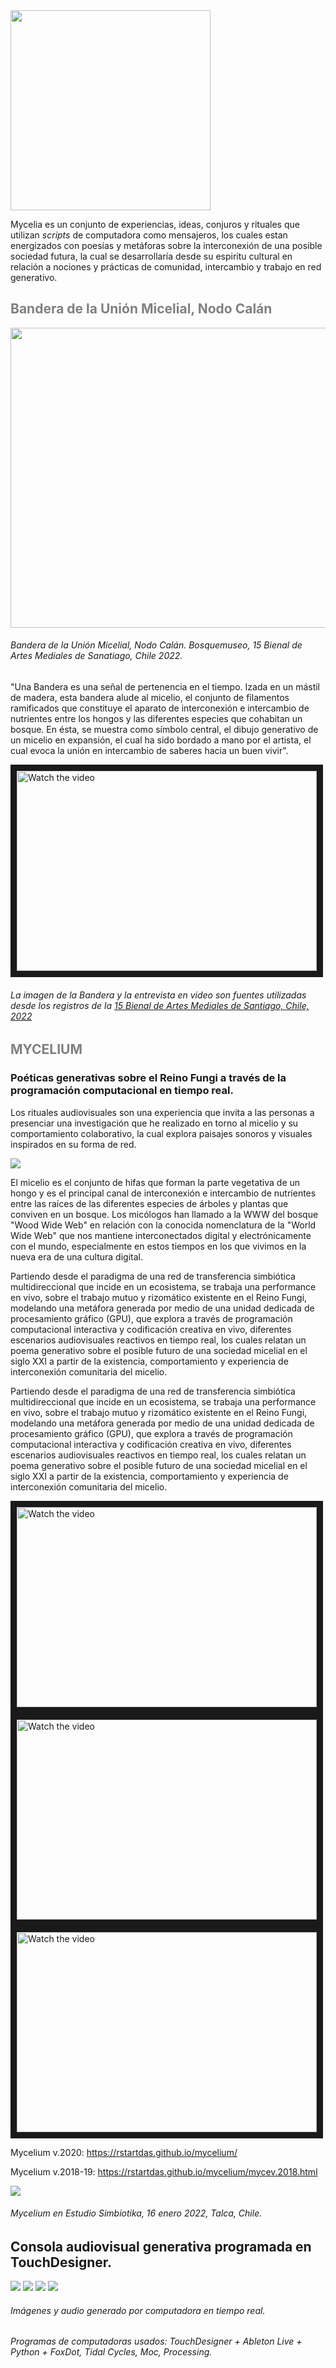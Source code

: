 <img src="https://raw.githubusercontent.com/mauricixx/mycelia/main/img/bordandocirculo.png"  width="320" height="320" />

Mycelia es un conjunto de experiencias, ideas, conjuros y rituales que utilizan *scripts* de computadora como mensajeros, los cuales estan energizados con poesías y metáforas sobre la interconexión de una posible sociedad futura, la cual se desarrollaría desde su espiritu cultural en relación a nociones y prácticas de comunidad, intercambio y trabajo en red generativo.

## <span style="color:grey;">Bandera de la Unión Micelial, Nodo Calán</span>

<img src="https://raw.githubusercontent.com/mauricixx/mycelia/main/img/banderamicelial.jpg"  width="720" height="480" />

###### Bandera de la Unión Micelial, Nodo Calán. Bosquemuseo, 15 Bienal de Artes Mediales de Sanatiago, Chile 2022.

"Una Bandera es una señal de pertenencia en el tiempo. Izada en un mástil de madera, esta bandera alude al micelio, el conjunto de filamentos ramificados que constituye el aparato de interconexión e intercambio de nutrientes entre los hongos y las diferentes especies que cohabitan un bosque. En ésta, se muestra como símbolo central, el dibujo generativo de un micelio en expansión, el cual ha sido bordado a mano por el artista, el cual evoca la unión en intercambio de saberes hacia un buen vivir".

<a href="https://www.youtube.com/watch?v=RLs-eLYqpXk" target="_blank">
 <img src="https://raw.githubusercontent.com/mauricixx/mycelia/main/img/entrevista_Bienal_Mauricio.png" alt="Watch the video" width="480" height="320" border="10" />
</a>

###### La imagen de la Bandera y la entrevista en video son fuentes utilizadas desde los registros de la [15 Bienal de Artes Mediales de Santiago, Chile, 2022](https://15.bienaldeartesmediales.cl/obras/bandera-de-la-union-micelial/)


## <span style="color:grey;">MYCELIUM</span>

### Poéticas generativas sobre el Reino Fungi a través de la programación computacional en tiempo real.
Los rituales audiovisuales son una experiencia que invita a las personas a presenciar una investigación que he realizado en torno al micelio y su comportamiento colaborativo, la cual explora paisajes sonoros y visuales inspirados en su forma de red.

<img src="https://raw.githubusercontent.com/mauricixx/mycelia/main/img/mycexxxxxx-jpg-peq.jpg" />

El micelio es el conjunto de hifas que forman la parte vegetativa de un hongo y es el principal canal de interconexión e intercambio de nutrientes entre las raíces de las diferentes especies de árboles y plantas que conviven en un bosque. Los micólogos han llamado a la WWW del bosque "Wood Wide Web" en relación con la conocida nomenclatura de la "World Wide Web" que nos mantiene interconectados digital y electrónicamente con el mundo, especialmente en estos tiempos en los que vivimos en la nueva era de una cultura digital. 

Partiendo desde el paradigma de una red de transferencia simbiótica multidireccional que incide en un ecosistema, se trabaja una performance en vivo, sobre el trabajo mutuo y rizomático existente en el Reino Fungi, modelando una metáfora generada por medio de una unidad dedicada de procesamiento gráfico (GPU), que explora a través de programación computacional interactiva y codificación creativa en vivo, diferentes escenarios audiovisuales reactivos en tiempo real, los cuales relatan un poema generativo sobre el posible futuro de una sociedad micelial en el siglo XXI a partir de la existencia, comportamiento y experiencia de interconexión comunitaria del micelio.

Partiendo desde el paradigma de una red de transferencia simbiótica multidireccional que incide en un ecosistema, se trabaja una performance en vivo, sobre el trabajo mutuo y rizomático existente en el Reino Fungi, modelando una metáfora generada por medio de una unidad dedicada de procesamiento gráfico (GPU), que explora a través de programación computacional interactiva y codificación creativa en vivo, diferentes escenarios audiovisuales reactivos en tiempo real, los cuales relatan un poema generativo sobre el posible futuro de una sociedad micelial en el siglo XXI a partir de la existencia, comportamiento y experiencia de interconexión comunitaria del micelio.

<a href="https://www.youtube.com/watch?v=ZKf0TUzxX-U" target="_blank">
 <img src="https://raw.githubusercontent.com/mauricixx/mycelia/main/img/mycelium_ytb.png" alt="Watch the video" width="480" height="320" border="10" />
</a>
<a href="https://www.youtube.com/watch?v=04XJOLoMzUM" target="_blank">
 <img src="https://raw.githubusercontent.com/mauricixx/mycelia/main/img/mycelianave.png" alt="Watch the video" width="480" height="320" border="10" />
</a>
<a href="https://ia601803.us.archive.org/26/items/mycelium-poeticas-para-una-posible-futura-sociedad-micelial/Mycelium-Poéticas_para_una_posible_futura_sociedad_micelial.mp4" target="_blank">
 <img src="https://archive.org/download/mycelium-poeticas-para-una-posible-futura-sociedad-micelial/mycelium-poeticas-para-una-posible-futura-sociedad-micelial.thumbs/Mycelium-Poéticas_para_una_posible_futura_sociedad_micelial_000177.jpg" alt="Watch the video" width="480" height="320" border="10" />
</a>






Mycelium v.2020: https://rstartdas.github.io/mycelium/

Mycelium v.2018-19: https://rstartdas.github.io/mycelium/mycev.2018.html

<img src="https://raw.githubusercontent.com/mauricixx/mycelia/main/img/presentacionsimbiotika_00.jpeg" />

###### Mycelium en Estudio Simbiotika, 16 enero 2022, Talca, Chile.

## Consola audiovisual generativa programada en TouchDesigner.
<img src="https://raw.githubusercontent.com/mauricixx/mycelia/main/img/mycelia-controlpanel_2.001.jpeg" />
<img src="https://raw.githubusercontent.com/mauricixx/mycelia/main/img/mycelia_cpanel_2.001.jpeg" />
<img src="https://raw.githubusercontent.com/mauricixx/mycelia/main/img/mycelia_cpanel_4.001.jpeg" />
<img src="https://raw.githubusercontent.com/mauricixx/mycelia/main/img/mycelia_control_panel.001.jpeg" />

###### Imágenes y audio generado por computadora en tiempo real. 

###### Programas de computadoras usados: TouchDesigner + Ableton Live + Python + FoxDot, Tidal Cycles, Moc, Processing.




